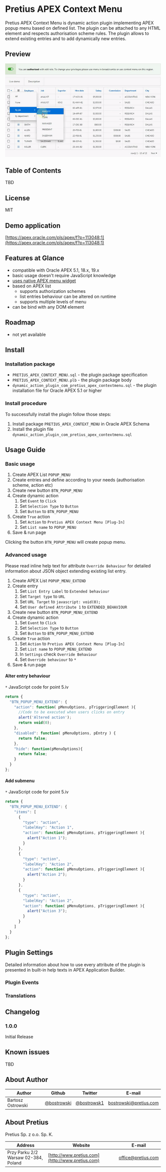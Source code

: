 # Pretius APEX Context Menu

Pretius APEX Context Menu is dynamic action plugin implementing APEX popup menu based on defined list. 
The plugin can be attached to any HTML element and respects authorisation scheme rules.
The plugin allows to extend existing entries and to add dynamically new entries.

## Preview

![Preview gif](images/image_preview.gif)

## Table of Contents 

TBD

## License

MIT

## Demo application

[https://apex.oracle.com/pls/apex/f?p=113048:1](https://apex.oracle.com/pls/apex/f?p=113048:1)

## Features at Glance

* compatible with Oracle APEX 5.1, 18.x, 19.x
* basic usage doesn't require JavaScript knowledge
* [uses native APEX menu widget](https://docs.oracle.com/database/apex-18.1/AEXJS/menu.html)
* based on APEX list
  * supports authorization schemes
  * list entries behaviour can be altered on runtime
  * supports multiple levels of menu
* can be bind with any DOM element

## Roadmap
* not yet available

## Install

### Installation package
* `PRETIUS_APEX_CONTEXT_MENU.sql` - the plugin package specification
* `PRETIUS_APEX_CONTEXT_MENU.plb` - the plugin package body
* `dynamic_action_plugin_com_pretius_apex_contextmenu.sql` - the plugin installation file for Oracle APEX 5.1 or higher

### Install procedure
To successfully install the plugin follow those steps:
1. Install package `PRETIUS_APEX_CONTEXT_MENU` in Oracle APEX Schema
1. Install the plugin file `dynamic_action_plugin_com_pretius_apex_contextmenu.sql`

## Usage Guide

### Basic usage

1. Create APEX List `POPUP_MENU`
1. Create entries and define according to your needs (authorisation scheme, action etc)
1. Create new button `BTN_POPUP_MENU`
1. Create dynamic action
    1. Set `Event` to `Click`
    1. Set `Selection Type` to `Button`
    1. Set `Button` to `BTN_POPUP_MENU`
1. Create `True` action
    1. Set `Action` to `Pretius APEX Context Menu [Plug-In]`
    1. Set `List name` to `POPUP_MENU`
1. Save & run page

Clicking the button `BTN_POPUP_MENU` will create popup menu.

### Advanced usage

Please read inline help text for attribute `Override Behaviour` for detailed information about JSON object extending existing list entry.

1. Create APEX List `POPUP_MENU_EXTEND`
1. Create entry 
    1. Set `List Entry Label` to `Extended behaviour`
    1. Set `Target type` to `URL`
    1. Set `URL Target` to `javascript: void(0);`
    1. Set `User defined Attribute 1` to `EXTENDED_BEHAVIOUR`
1. Create new button `BTN_POPUP_MENU_EXTEND`
1. Create dynamic action
    1. Set `Event` to `Click`
    1. Set `Selection Type` to `Button`
    1. Set `Button` to `BTN_POPUP_MENU_EXTEND`
1. Create `True` action
    1. Set `Action` to `Pretius APEX Context Menu [Plug-In]`
    1. Set `List name` to `POPUP_MENU_EXTEND`
    1. In `Settings` check `Override Behaviour`
    1. Set `Override behaviour` to `*`
1. Save & run page

#### Alter entry behaviour

`*` JavaScript code for point 5.iv
```javascript
return {
  "BTN_POPUP_MENU_EXTEND": {
    "action": function( pMenuOptions, pTriggeringElement ){
      //Code to be executed when users clicks on entry
      alert('Altered action');
      return void(0);
    },
    "disabled": function( pMenuOptions, pEntry ) {
      return false;
    },
    "hide": function(pMenuOptions){
      return false;
    }
  }
};
```

#### Add submenu

`*` JavaScript code for point 5.iv
```javascript
return {
  "BTN_POPUP_MENU_EXTEND": {
    "items": [
      {
        "type": "action",
        "labelKey": "Action 1",
        "action": function( pMenuOptions, pTriggeringElement ){
          alert("Action 1");
        }
      },
      {
        "type": "action",
        "labelKey": "Action 2",
        "action": function( pMenuOptions, pTriggeringElement ){
          alert("Action 2");
        }
      },
      {
        "type": "action",
        "labelKey": "Action 2",
        "action": function( pMenuOptions, pTriggeringElement ){
          alert("Action 3");
        }
      }
    ]
  }
};
```


## Plugin Settings

Detailed information about how to use every attribute of the plugin is presented in built-in help texts in APEX Application Builder.

### Plugin Events

### Translations

## Changelog

### 1.0.0 
Initial Release

## Known issues

TBD

## About Author
Author | Github | Twitter | E-mail
-------|--------|---------|-------
Bartosz Ostrowski | [@bostrowski](https://github.com/bostrowski) | [@bostrowsk1](https://twitter.com/bostrowsk1) | bostrowski@pretius.com

## About Pretius
Pretius Sp. z o.o. Sp. K.

Address | Website | E-mail
--------|---------|-------
Przy Parku 2/2 Warsaw 02-384, Poland | [http://www.pretius.com](http://www.pretius.com) | [office@pretius.com](mailto:office@pretius.com)


